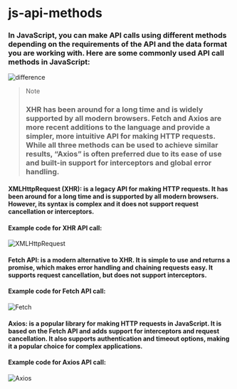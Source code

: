 # js-api-methods

### In JavaScript, you can make API calls using different methods depending on the requirements of the API and the data format you are working with. Here are some commonly used API call methods in JavaScript:

![difference](https://user-images.githubusercontent.com/41129279/235898760-0f949bb7-577f-4fd5-9e97-b40c7404ad21.png)

> Note
> ### XHR has been around for a long time and is widely supported by all modern browsers. Fetch and Axios are more recent additions to the language and provide a simpler, more intuitive API for making HTTP requests. While all three methods can be used to achieve similar results, “Axios” is often preferred due to its ease of use and built-in support for interceptors and global error handling.

#### XMLHttpRequest (XHR): is a legacy API for making HTTP requests. It has been around for a long time and is supported by all modern browsers. However, its syntax is complex and it does not support request cancellation or interceptors.
#### Example code for XHR API call:

![XMLHttpRequest](https://user-images.githubusercontent.com/41129279/235904515-288831f0-fe6f-4b79-8591-e91ed6e88ddc.png)

#### Fetch API: is a modern alternative to XHR. It is simple to use and returns a promise, which makes error handling and chaining requests easy. It supports request cancellation, but does not support interceptors.
#### Example code for Fetch API call:

![Fetch](https://user-images.githubusercontent.com/41129279/235904584-68501b4e-446c-440d-a4ad-0e020f6c72b4.png)

#### Axios: is a popular library for making HTTP requests in JavaScript. It is based on the Fetch API and adds support for interceptors and request cancellation. It also supports authentication and timeout options, making it a popular choice for complex applications.
#### Example code for Axios API call:

![Axios](https://user-images.githubusercontent.com/41129279/235904660-331c15da-4fca-4c34-aaba-34c30ed7cf28.png)